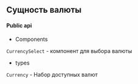 ## Сущность валюты

#### Public api

- Components

`CurrencySelect` - компонент для выбора валюты

- types

`Currency` - Набор доступных валют
